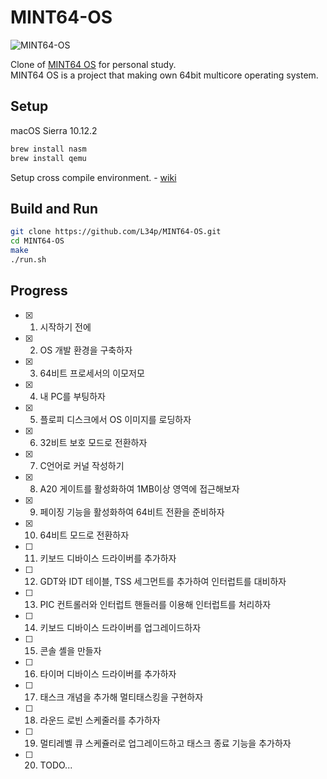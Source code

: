 # MINT64-OS
![MINT64-OS](https://cloud.githubusercontent.com/assets/8179234/22451262/4a1a7974-e7b0-11e6-91c1-69b2954f984f.png)    

Clone of [MINT64 OS](https://github.com/kkamagui/mint64os) for personal study.  
MINT64 OS is a project that making own 64bit multicore operating system.  

## Setup
macOS Sierra 10.12.2

```bash
brew install nasm
brew install qemu
```

Setup cross compile environment. - [wiki](https://github.com/L34p/MINT64-OS/wiki/Cross-compiler-setup-on-macOS)

## Build and Run
```bash
git clone https://github.com/L34p/MINT64-OS.git
cd MINT64-OS
make
./run.sh
```

## Progress
- [x] 1. 시작하기 전에
- [x] 2. OS 개발 환경을 구축하자
- [x] 3. 64비트 프로세서의 이모저모
- [x] 4. 내 PC를 부팅하자
- [x] 5. 플로피 디스크에서 OS 이미지를 로딩하자
- [x] 6. 32비트 보호 모드로 전환하자
- [x] 7. C언어로 커널 작성하기
- [x] 8. A20 게이트를 활성화하여 1MB이상 영역에 접근해보자
- [x] 9. 페이징 기능을 활성화하여 64비트 전환을 준비하자
- [x] 10. 64비트 모드로 전환하자
- [ ] 11. 키보드 디바이스 드라이버를 추가하자
- [ ] 12. GDT와 IDT 테이블, TSS 세그먼트를 추가하여 인터럽트를 대비하자
- [ ] 13. PIC 컨트롤러와 인터럽트 핸들러를 이용해 인터럽트를 처리하자
- [ ] 14. 키보드 디바이스 드라이버를 업그레이드하자
- [ ] 15. 콘솔 셸을 만들자
- [ ] 16. 타이머 디바이스 드라이버를 추가하자
- [ ] 17. 태스크 개념을 추가해 멀티태스킹을 구현하자
- [ ] 18. 라운드 로빈 스케줄러를 추가하자
- [ ] 19. 멀티레벨 큐 스케쥴러로 업그레이드하고 태스크 종료 기능을 추가하자
- [ ] 20. TODO...
